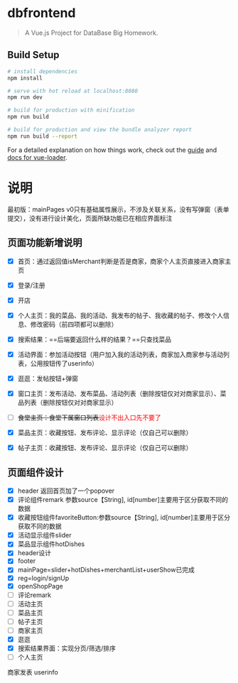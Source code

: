 # dbfrontend

> A Vue.js Project for DataBase Big Homework.

## Build Setup

``` bash
# install dependencies
npm install

# serve with hot reload at localhost:8080
npm run dev

# build for production with minification
npm run build

# build for production and view the bundle analyzer report
npm run build --report
```

For a detailed explanation on how things work, check out the [guide](http://vuejs-templates.github.io/webpack/) and [docs for vue-loader](http://vuejs.github.io/vue-loader).

# 说明

最初版：mainPages v0只有基础属性展示，不涉及关联关系，没有写弹窗（表单提交），没有进行设计美化，页面所缺功能已在相应界面标注

## 页面功能新增说明



- [x] 首页：通过返回值isMerchant判断是否是商家，商家个人主页直接进入商家主页

- [x] 登录/注册

- [x] 开店

- [x] 个人主页：我的菜品、我的活动、我发布的帖子、我收藏的帖子、修改个人信息、修改密码（前四项都可以删除）

- [x] 搜索结果：==后端要返回什么样的结果？==只查找菜品

- [x] 活动界面：参加活动按钮（用户加入我的活动列表，商家加入商家参与活动列表，公用按钮传了userinfo）

- [x] 逛逛：发帖按钮+弹窗

- [x] 窗口主页：发布活动、发布菜品、活动列表（删除按钮仅对对商家显示）、菜品列表（删除按钮仅对对商家显示）

- [ ] ~~食堂主页：食堂下属窗口列表~~<font color='red'>设计不出入口先不要了</font>

- [x] 菜品主页：收藏按钮、发布评论、显示评论（仅自己可以删除）

- [x] 帖子主页：收藏按钮、发布评论、显示评论（仅自己可以删除）

  

## 页面组件设计

- [x] header 返回首页加了一个popover
- [x] 评论组件remark 参数source【String], id[number]主要用于区分获取不同的数据
- [x] 收藏按钮组件favoriteButton:参数source【String], id[number]主要用于区分获取不同的数据
- [x] 活动显示组件slider
- [x] 菜品显示组件hotDishes
- [x] header设计
- [x] footer
- [x] mainPage=slider+hotDishes+merchantList+userShow已完成
- [x] reg=login/signUp
- [x] openShopPage
- [ ] 评论remark
- [ ] 活动主页
- [ ] 菜品主页
- [ ] 帖子主页
- [ ] 商家主页
- [x] 逛逛
- [x] 搜索结果界面：实现分页/筛选/排序
- [ ] 个人主页

商家发表 userinfo
